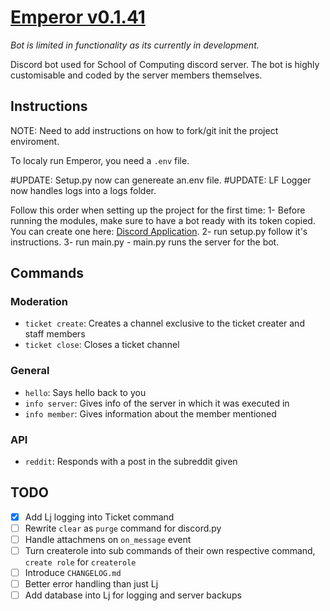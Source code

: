 # [Emperor v0.1.41](https://github.com/UOW-Computing/Emperor)

*Bot is limited in functionality as its currently in development.*

Discord bot used for School of Computing discord server.
The bot is highly customisable and coded by the server members themselves.

## Instructions

NOTE: Need to add instructions on how to fork/git init the project enviroment.

To localy run Emperor, you need a `.env` file.

#UPDATE: Setup.py now can genereate an.env file.
#UPDATE: LF Logger now handles logs into a logs folder.

Follow this order when setting up the project for the first time:
1- Before running the modules, make sure to have a bot ready with its token copied.
You can create one here: [Discord Application](https://discord.com/developers/applications/).
2- run setup.py follow it's instructions.
3- run main.py - main.py runs the server for the bot.

## Commands

### Moderation

- `ticket create`: Creates a channel exclusive to the ticket creater and staff members
- `ticket close`: Closes a ticket channel

### General

- `hello`: Says hello back to you
 - `info server`: Gives info of the server in which it was executed in
 - `info member`: Gives information about the member mentioned

### API

- `reddit`: Responds with a post in the subreddit given

## TODO

- [x] Add Lj logging into Ticket command
- [ ] Rewrite `clear` as `purge` command for discord.py
- [ ] Handle attachmens on `on_message` event
- [ ] Turn createrole into sub commands of their own respective command, `create role` for `createrole`
- [ ] Introduce `CHANGELOG.md`
- [ ] Better error handling than just Lj
- [ ] Add database into Lj for logging and server backups
